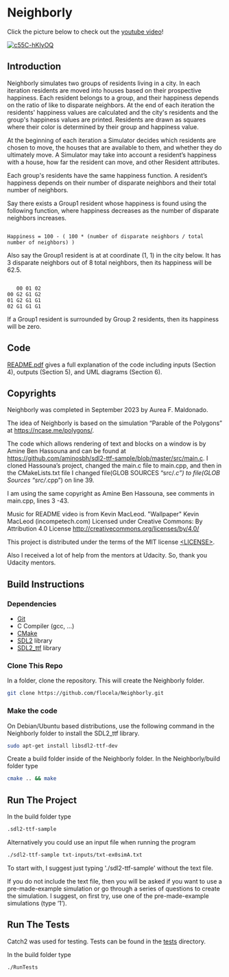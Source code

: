 # Neighborly
Click the picture below to check out the [youtube video](https://www.youtube.com/watch?v=c55C-hKIyOQ)!

[![c55C-hKIyOQ](https://img.youtube.com/vi/c55C-hKIyOQ/0.jpg)](https://www.youtube.com/watch?v=c55C-hKIyOQ)


## Introduction

Neighborly simulates two groups of residents living in a city. In each iteration residents are moved into houses based on their prospective happiness. Each resident belongs to a group, and their happiness depends on the ratio of like to disparate neighbors. At the end of each iteration the residents' happiness values are calculated and the city's residents and the group's happiness values are printed. Residents are drawn as squares where their color is determined by their group and happiness value.

At the beginning of each iteration a Simulator decides which residents are chosen to move, the houses that are available to them, and whether they do ultimately move. A Simulator may take into account a resident’s happiness with a house, how far the resident can move, and other Resident attributes.

Each group's residents have the same happiness function. A resident’s happiness depends on their number of disparate neighbors and their total number of neighbors.

Say there exists a Group1 resident whose happiness is found using the following function, where happiness decreases as the number of disparate neighbors increases.
<pre><code>
Happiness = 100 - ( 100 * (number of disparate neighbors / total number of neighbors) )
</code></pre>
Also say the Group1 resident is at at coordinate (1, 1) in the city below. It has 3 disparate neighbors out of 8 total neighbors, then its happiness will be 62.5.
<pre><code>
   00 01 02
00 G2 G1 G2
01 G2 G1 G1
02 G1 G1 G1
</code></pre>
If a Group1 resident is surrounded by Group 2 residents, then its happiness will be zero.

## Code

[README.pdf](README.pdf) gives a full explanation of the code including inputs (Section 4), outputs (Section 5), and UML diagrams (Section 6).

## Copyrights

Neighborly was completed in September 2023 by Aurea F. Maldonado.

The idea of Neighborly is based on the simulation “Parable of the Polygons” at https://ncase.me/polygons/.

The code which allows rendering of text and blocks on a window is by Amine Ben Hassouna and can be found at https://github.com/aminosbh/sdl2-ttf-sample/blob/master/src/main.c. I cloned Hassouna’s project, changed the main.c file to main.cpp, and then in the CMakeLists.txt file I changed file(GLOB SOURCES “src/*.c”) to file(GLOB Sources “src/*.cpp”) on line 39.

I am using the same copyright as Amine Ben Hassouna, see comments in main.cpp, lines 3 -43.

Music for README video is from Kevin MacLeod. "Wallpaper" Kevin MacLeod (incompetech.com) Licensed under Creative Commons: By Attribution 4.0 License http://creativecommons.org/licenses/by/4.0/

This project is distributed under the terms of the MIT license
[&lt;LICENSE&gt;](LICENSE).

Also I received a lot of help from the mentors at Udacity. So, thank you Udacity mentors.

## Build Instructions

### Dependencies

- [Git][]
- C Compiler (gcc, ...)
- [CMake][]
- [SDL2][SDL] library
- [SDL2_ttf][] library

### Clone This Repo

In a folder, clone the repository. This will create the Neighborly folder.

```sh
git clone https://github.com/flocela/Neighborly.git
```

### Make the code

On Debian/Ubuntu based distributions, use the following command in the Neighborly folder to install the SDL2_ttf library.

```sh
sudo apt-get install libsdl2-ttf-dev
```

Create a build folder inside of the Neighborly folder. In the Neighborly/build folder type
```sh
cmake .. && make
```

## Run The Project

In the build folder type

```sh
.sdl2-ttf-sample
```

Alternatively you could use an input file when running the program
```sh
./sdl2-ttf-sample txt-inputs/txt-ex0simA.txt
```
To start with, I suggest just typing './sdl2-ttf-sample' without the text file.

If you do not include the text file, then you will be asked if you want to use a pre-made-example simulation or go through a series of questions to create the simulation. I suggest, on first try, use one of the pre-made-example simulations (type ‘1’).

## Run The Tests

Catch2 was used for testing. Tests can be found in the [tests](tests) directory.

In the build folder type
```sh
./RunTests
```

[SDL]: https://www.libsdl.org
[CMake]: https://cmake.org
[Git]: https://git-scm.com
[SDL2_image]: https://www.libsdl.org/projects/SDL_image
[SDL2_ttf]: https://www.libsdl.org/projects/SDL_ttf
